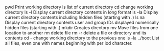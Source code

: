 pwd 	Print working directory
ls 	list of current directory
cd 	change working directory
ls -l 	Display current directory contents in long format
ls -la 	Display current directory contents including hidden files (starting with .)
ls na 	Display current directory contents
	user and group IDs displayed numerically
	hidden files (starting with .)
mkdir 	Creates directory 
mv 	Move files from one location to another
rm	delete file
rm -r 	delete a file or directory and its contents
cd -	change working directory to the previous one
ls -la ../boot List all files, even one with names beginning with per		iod character.
